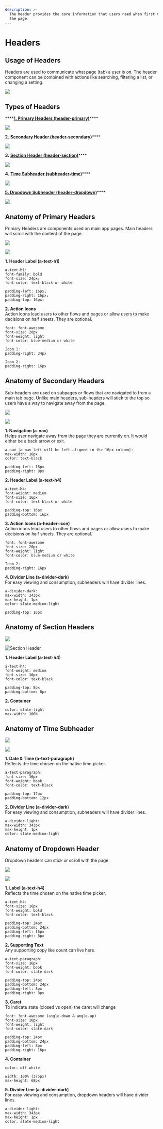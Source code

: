 ```yaml
---
description: >-
  The header provides the core information that users need when first viewing
  the page.
---
```


# Headers

## Usage of Headers

Headers are used to communicate what page \(tab\) a user is on. The header component can be combined with actions like searching, filtering a list, or changing a setting.

![](../.gitbook/assets/header-overview.png)

## Types of Headers

\*\*\*\*[**1. Primary Headers \(header-primary\)**](headers-1.md#main-headers)\*\*\*\*

![](../.gitbook/assets/primary-header.png)

**2.** [**Secondary Header \(header-secondary\)**](headers-1.md#secondary-headers)\*\*\*\*

![](../.gitbook/assets/secondary-header.png)

**3.** [**Section Header \(header-section\)**](headers-1.md#section-headers)\*\*\*\*

![](../.gitbook/assets/section-header%20%282%29.png)

**4.** [**Time Subheader \(subheader-time\)**](headers-1.md#time-subheader)\*\*\*\*

![](../.gitbook/assets/time-subheader%20%281%29.png)

[**5. Dropdown Subheader \(header-dropdown\)**](headers-1.md#anatomy-of-dropdown-header)\*\*\*\*

![](../.gitbook/assets/dropdown-header.png)

## Anatomy of Primary Headers

Primary Headers are components used on main app pages. Main headers will scroll with the content of the page.

![](https://blobscdn.gitbook.com/v0/b/gitbook-28427.appspot.com/o/assets%2F-LPWP46krdBhvVZjXTI3%2F-Lvq_NpE1vtoqF2ZbFqQ%2F-Lvqdab7hZbRlaQOJcnm%2FPrimary%20Header.png?alt=media&token=3b668d7f-d677-4684-a392-440a924111bd)

![](../.gitbook/assets/main-header-image.png)

**1. Header Label \(a-text-h1\)**

```text
a-text-h1:
font-family: bold
font-size: 24px;
font-color: text-black or white

padding-left: 16px;
padding-right: 16px;
padding-top: 16px;
```

**2.  Action Icons**  
Action icons lead users to other flows and pages or allow users to make decisions on half sheets. They are optional. 

```text
font: font-awesome
font-size: 20px
font-weight: light
font-color: blue-medium or white

Icon 1:
padding-right: 34px

Icon 2:
padding-right: 16px
```

## Anatomy of Secondary Headers

Sub-headers are used on subpages or flows that are navigated to from a main tab page. Unlike main headers, sub-headers will stick to the top so users have a way to navigate away from the page.

![](https://blobscdn.gitbook.com/v0/b/gitbook-28427.appspot.com/o/assets%2F-LPWP46krdBhvVZjXTI3%2F-Lvq_NpE1vtoqF2ZbFqQ%2F-LvqdgGsXffvXeUdPXLa%2FSecondary%20Header.png?alt=media&token=00944979-061f-45be-90eb-b959acf384a4)

![](../.gitbook/assets/subheader-image.png)

**1. Navigation \(a-nav\)**  
Helps user navigate away from the page they are currently on. It would either be a back arrow or exit.  

```
a-nav [a-nav-left will be left aligned in the 16px column]:
max-width: 16px
color: text-black

padding-left: 16px
padding-right: 8px
```

**2. Header Label \(a-text-h4\)**

```text
a-text-h4:
font-weight: medium
font-size: 16px
font-color: text-black or white

padding-top: 16px
padding-bottom: 16px
```

**3.  Action Icons \(a-header-icon\)**  
Action icons lead users to other flows and pages or allow users to make decisions on half sheets. They are optional.

```text
font: font-awesome
font-size: 20px
font-weight: light
font-color: blue-medium or white

Icon 2:
padding-right: 16px
```

**4. Divider Line \(a-divider-dark\)**  
For easy viewing and consumption, subheaders will have divider lines.

```text
a-divider-dark:
max-width: 343px
max-height: 1px
color: slate-medium-light

padding-top: 16px
```

## Anatomy of Section Headers

![](https://blobscdn.gitbook.com/v0/b/gitbook-28427.appspot.com/o/assets%2F-LPWP46krdBhvVZjXTI3%2F-Lvq_NpE1vtoqF2ZbFqQ%2F-LvqdvdmGD2NamEeoLM5%2FSection%20Header.png?alt=media&token=38aca531-ac1c-481b-83b6-8048f1fafbb5)

![Section Header](../.gitbook/assets/section-headers.png)

**1. Header Label \(a-text-h4\)**

```text
a-text-h4:
font-weight: medium
font-size: 16px
font-color: text-black

padding-top: 8px
padding-bottom: 8px
```

**2. Container**

```text
color: slate-light
max-width: 100% 
```

## Anatomy of Time Subheader

![](https://blobscdn.gitbook.com/v0/b/gitbook-28427.appspot.com/o/assets%2F-LPWP46krdBhvVZjXTI3%2F-Lvq_NpE1vtoqF2ZbFqQ%2F-Lvqdn4XnXbWlKjTQ_XU%2FTime%20Subheader.png?alt=media&token=e6413e36-89b9-412c-8236-81069c7a6c2c)

![](../.gitbook/assets/time-subheader.png)

**1. Date & Time \(a-text-paragraph\)**  
Reflects the time chosen on the native time picker.

```text
a-text-paragraph:
font-size: 16px
font-weight: book
font-color: text-black

padding-top: 12px
padding-bottom: 12px
```

**2. Divider Line \(a-divider-dark\)**  
For easy viewing and consumption, subheaders will have divider lines.

```text
a-divider-light:
max-width: 343px
max-height: 1px
color: slate-medium-light
```

## Anatomy of Dropdown Header

Dropdown headers can stick or scroll with the page.

![](../.gitbook/assets/dropdown-header.png)

![](../.gitbook/assets/dropdown-header-detail.png)

**1. Label \(a-text-h4\)**  
Reflects the time chosen on the native time picker.

```text
a-text-h4:
font-size: 16px
font-weight: bold
font-color: text-black

padding-top: 24px
padding-bottom: 24px
padding-left: 16px
padding-right: 8px
```

**2. Supporting Text**  
Any supporting copy like count can live here.

```text
a-text-paragraph:
font-size: 16px
font-weight: book
font-color: slate-dark

padding-top: 24px
padding-bottom: 24px
padding-left: 8px
padding-right: 8px
```

**3. Caret**  
To indicate state \(closed vs open\) the caret will change

```text
font: font-awesome (angle-down & angle-up)
font-size: 16px
font-weight: light
font-color: slate-dark

padding-top: 24px
padding-bottom: 24px
padding-left: 8px
padding-right: 16px
```

**4. Container**

```text
color: off-white

width: 100% (375px)
max-height: 68px
```

**5. Divider Line \(a-divider-dark\)**  
For easy viewing and consumption, dropdown headers will have divider lines.

```text
a-divider-light:
max-width: 343px
max-height: 1px
color: slate-medium-light
```

